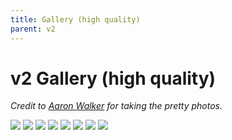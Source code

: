 ```yaml
---
title: Gallery (high quality)
parent: v2
---
```


# v2 Gallery (high quality)

_Credit to [Aaron Walker](http://instagram.com/aawalkerphoto/) for taking the pretty photos._

![]({{site.baseurl}}/assets/images/gallery-v2-large-1.jpg)
![]({{site.baseurl}}/assets/images/gallery-v2-large-2.jpg)
![]({{site.baseurl}}/assets/images/gallery-v2-large-3.jpg)
![]({{site.baseurl}}/assets/images/gallery-v2-large-4.jpg)
![]({{site.baseurl}}/assets/images/gallery-v2-large-5.jpg)
![]({{site.baseurl}}/assets/images/gallery-v2-large-6.jpg)
![]({{site.baseurl}}/assets/images/gallery-v2-large-7.jpg)
![]({{site.baseurl}}/assets/images/gallery-v2-large-8.jpg)